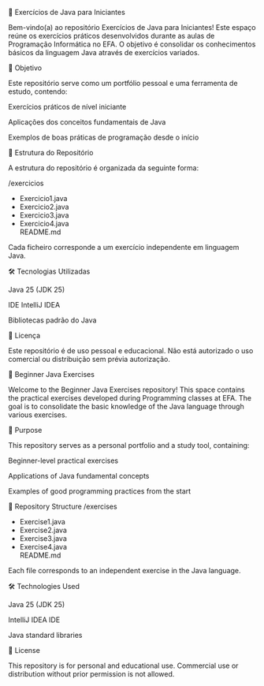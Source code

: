 📘 Exercícios de Java para Iniciantes

Bem-vindo(a) ao repositório Exercícios de Java para Iniciantes!
Este espaço reúne os exercícios práticos desenvolvidos durante as aulas de Programação Informática no EFA. O objetivo é consolidar os conhecimentos básicos da linguagem Java através de exercícios variados.

🧠 Objetivo

Este repositório serve como um portfólio pessoal e uma ferramenta de estudo, contendo:

Exercícios práticos de nível iniciante

Aplicações dos conceitos fundamentais de Java

Exemplos de boas práticas de programação desde o início

📂 Estrutura do Repositório

A estrutura do repositório é organizada da seguinte forma:

/exercicios  
  - Exercicio1.java  
  - Exercicio2.java  
  - Exercicio3.java  
  - Exercicio4.java  
README.md


Cada ficheiro corresponde a um exercício independente em linguagem Java.

🛠️ Tecnologias Utilizadas

Java 25 (JDK 25)

IDE IntelliJ IDEA

Bibliotecas padrão do Java

📄 Licença

Este repositório é de uso pessoal e educacional. Não está autorizado o uso comercial ou distribuição sem prévia autorização.

📘 Beginner Java Exercises

Welcome to the Beginner Java Exercises repository!
This space contains the practical exercises developed during Programming classes at EFA. The goal is to consolidate the basic knowledge of the Java language through various exercises.

🧠 Purpose

This repository serves as a personal portfolio and a study tool, containing:

Beginner-level practical exercises

Applications of Java fundamental concepts

Examples of good programming practices from the start

📂 Repository Structure
/exercises  
  - Exercise1.java  
  - Exercise2.java  
  - Exercise3.java  
  - Exercise4.java  
README.md


Each file corresponds to an independent exercise in the Java language.

🛠️ Technologies Used

Java 25 (JDK 25)

IntelliJ IDEA IDE

Java standard libraries

📄 License

This repository is for personal and educational use. Commercial use or distribution without prior permission is not allowed.
